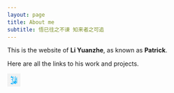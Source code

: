```yaml
---
layout: page
title: About me
subtitle: 悟已往之不谏 知来者之可追
---
```


This is the website of **Li Yuanzhe**, as known as **Patrick**. 

Here are all the links to his work and projects.

<a href="https://b23.tv/S4k0WAI" target="_blank" title="哔哩哔哩">
  <img src="assets/img/bilibili-logo.png" alt="Bilibili" style="width:30px;height:30px;">
</a>


